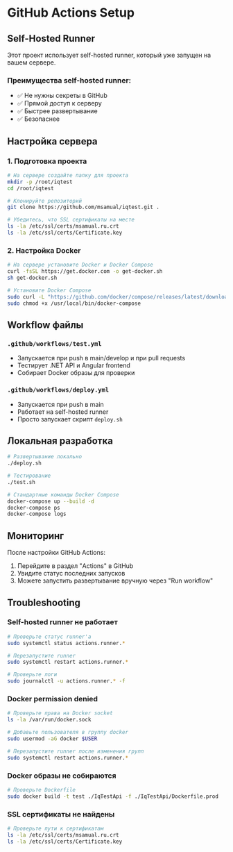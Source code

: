 # GitHub Actions Setup

## Self-Hosted Runner

Этот проект использует self-hosted runner, который уже запущен на вашем сервере.

### Преимущества self-hosted runner:
- ✅ Не нужны секреты в GitHub
- ✅ Прямой доступ к серверу
- ✅ Быстрее развертывание
- ✅ Безопаснее

## Настройка сервера

### 1. Подготовка проекта
```bash
# На сервере создайте папку для проекта
mkdir -p /root/iqtest
cd /root/iqtest

# Клонируйте репозиторий
git clone https://github.com/msamual/iqtest.git .

# Убедитесь, что SSL сертификаты на месте
ls -la /etc/ssl/certs/msamual.ru.crt
ls -la /etc/ssl/certs/Certificate.key
```

### 2. Настройка Docker
```bash
# На сервере установите Docker и Docker Compose
curl -fsSL https://get.docker.com -o get-docker.sh
sh get-docker.sh

# Установите Docker Compose
sudo curl -L "https://github.com/docker/compose/releases/latest/download/docker-compose-$(uname -s)-$(uname -m)" -o /usr/local/bin/docker-compose
sudo chmod +x /usr/local/bin/docker-compose
```

## Workflow файлы

### `.github/workflows/test.yml`
- Запускается при push в main/develop и при pull requests
- Тестирует .NET API и Angular frontend
- Собирает Docker образы для проверки

### `.github/workflows/deploy.yml`
- Запускается при push в main
- Работает на self-hosted runner
- Просто запускает скрипт `deploy.sh`

## Локальная разработка

```bash
# Развертывание локально
./deploy.sh

# Тестирование
./test.sh

# Стандартные команды Docker Compose
docker-compose up --build -d
docker-compose ps
docker-compose logs
```

## Мониторинг

После настройки GitHub Actions:
1. Перейдите в раздел "Actions" в GitHub
2. Увидите статус последних запусков
3. Можете запустить развертывание вручную через "Run workflow"

## Troubleshooting

### Self-hosted runner не работает
```bash
# Проверьте статус runner'а
sudo systemctl status actions.runner.*

# Перезапустите runner
sudo systemctl restart actions.runner.*

# Проверьте логи
sudo journalctl -u actions.runner.* -f
```

### Docker permission denied
```bash
# Проверьте права на Docker socket
ls -la /var/run/docker.sock

# Добавьте пользователя в группу docker
sudo usermod -aG docker $USER

# Перезапустите runner после изменения групп
sudo systemctl restart actions.runner.*
```

### Docker образы не собираются
```bash
# Проверьте Dockerfile
sudo docker build -t test ./IqTestApi -f ./IqTestApi/Dockerfile.prod
```

### SSL сертификаты не найдены
```bash
# Проверьте пути к сертификатам
ls -la /etc/ssl/certs/msamual.ru.crt
ls -la /etc/ssl/certs/Certificate.key
```
